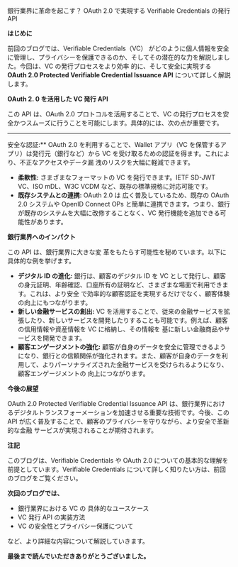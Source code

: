 ##
 銀行業界に革命を起こす？ OAuth 2.0 で実現する Verifiable Credentials
 の発行 API

**はじめに**

前回のブログでは、Verifiable Credentials（VC）
がどのように個人情報を安全に管理し、プライバシーを保護できるのか、そしてその潜在的な力を解説しました。今回は、VC の発行プロセスをより効率
的に、そして安全に実現する **OAuth 2.0 Protected Verifiable Credential Issuance API** について詳しく解説します。

**OAuth 2.
0 を活用した VC 発行 API**

この API は、OAuth 2.0 プロトコルを活用することで、VC の発行プロセスを安全かつスムーズに行うことを可能にします。具体的には、次の点が重要です。

* **
安全な認証:** OAuth 2.0 を利用することで、Wallet アプリ（VC を保管するアプリ）は発行元（銀行など）から VC を受け取るための認証を得ます。これにより、不正なアクセスやデータ漏
洩のリスクを大幅に軽減できます。
* **柔軟性:** さまざまなフォーマットの VC を発行できます。IETF SD-JWT VC、ISO mDL、W3C VCDM など、既存の標準規格に対応可能です。
* **既存システムとの連携:** OAuth 2.0 は
広く普及しているため、既存の OAuth 2.0 システムや OpenID Connect OPs と簡単に連携できます。つまり、銀行が既存のシステムを大幅に改修することなく、VC 発行機能を追加できる可能性があります。

**銀行業界へのインパクト**

この API は、銀行業界に大きな変
革をもたらす可能性を秘めています。以下に具体的な例を挙げます。

* **デジタル ID の進化:**  銀行は、顧客のデジタル ID を VC として発行し、顧客の身元証明、年齢確認、口座所有の証明など、さまざまな場面で利用できます。これは、より安全
で効率的な顧客認証を実現するだけでなく、顧客体験の向上にもつながります。
* **新しい金融サービスの創出:** VC を活用することで、従来の金融サービスを拡張したり、新しいサービスを開発したりすることも可能です。例えば、顧客の信用情報や資産情報を VC に格納し、その情報を
基に新しい金融商品やサービスを開発できます。
* **顧客エンゲージメントの強化:** 顧客が自身のデータを安全に管理できるようになり、銀行との信頼関係が強化されます。また、顧客が自身のデータを利用して、よりパーソナライズされた金融サービスを受けられるようになり、顧客エンゲージメントの
向上につながります。

**今後の展望**

OAuth 2.0 Protected Verifiable Credential Issuance API は、銀行業界におけるデジタルトランスフォーメーションを加速させる重要な技術です。今後、この API が広く普及することで、顧客のプライバシーを守りながら、より安全で革新的な金融
サービスが実現されることが期待されます。

**注記**

このブログは、Verifiable Credentials や OAuth 2.0 についての基本的な理解を前提としています。Verifiable Credentials について詳しく知りたい方は、前回のブログをご覧ください。

**次回のブログでは、**

* 銀行業界における VC の
具体的なユースケース
* VC 発行 API の実装方法
* VC の安全性とプライバシー保護について

など、より詳細な内容について解説していきます。

**最後まで読んでいただきありがとうございました。**


